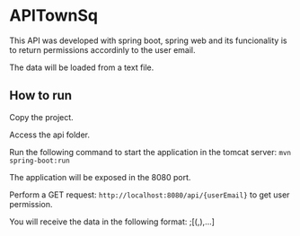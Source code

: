 # APITownSq
This API was developed with spring boot, spring web and its funcionality is to return permissions accordinly to the user email.

The data will be loaded from a text file.

## How to run
Copy the project.

Access the api folder.

Run the following command to start the application in the tomcat server: `mvn spring-boot:run`

The application will be exposed in the 8080 port.

Perform a GET request: `http://localhost:8080/api/{userEmail}` to get user permission. 

You will receive the data in the following format: <IdCondominium>;[(<Functionality>,<Permission>),...]
